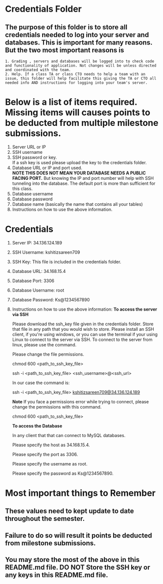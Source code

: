 # Credentials Folder

## The purpose of this folder is to store all credentials needed to log into your server and databases. This is important for many reasons. But the two most important reasons is
    1. Grading , servers and databases will be logged into to check code and functionality of application. Not changes will be unless directed and coordinated with the team.
    2. Help. If a class TA or class CTO needs to help a team with an issue, this folder will help facilitate this giving the TA or CTO all needed info AND instructions for logging into your team's server. 


# Below is a list of items required. Missing items will causes points to be deducted from multiple milestone submissions.

1. Server URL or IP
2. SSH username
3. SSH password or key.
    <br> If a ssh key is used please upload the key to the credentials folder.
4. Database URL or IP and port used.
    <br><strong> NOTE THIS DOES NOT MEAN YOUR DATABASE NEEDS A PUBLIC FACING PORT.</strong> But knowing the IP and port number will help with SSH tunneling into the database. The default port is more than sufficient for this class.
5. Database username
6. Database password
7. Database name (basically the name that contains all your tables)
8. Instructions on how to use the above information.

# Credentials

1. Server IP: 34.136.124.189
2. SSH Username: kshitizsareen709
3. SSH Key: This file is included in the credentials folder.
4. Database URL: 34.168.15.4
5. Database Port: 3306
6. Database Username: root
7. Database Password: Ks@1234567890
8. Instructions on how to use the above information:
    **To access the server via SSH**
    
    Please download the ssh_key file given in the credentials folder. Store that file in any path that you would wish to store. 
    Please install an SSH client, if you're using windows, or you can use the terminal if your using Linux to connect to the server via SSH.
    To connect to the server from linux, please use the command.
    
    Please change the file permissions.
    
    chmod 600 <path_to_ssh_key_file>
    
    ssh -i <path_to_ssh_key_file> <ssh_username>@<ssh_url>
    
    In our case the command is:
    
    ssh -i <path_to_ssh_key_file> kshitizsareen709@34.136.124.189
    
    **Note**
    If you face a permissions error while trying to connect, please change the permissions with this command.
    
    chmod 600 <path_to_ssh_key_file>
    
    **To access the Database**
    
    In any client that that can connect to MySQL databases.
    
    Please specify the host as 34.168.15.4.
    
    Please specify the port as 3306.
    
    Please specify the username as root.
    
    Please specify the password as Ks@1234567890.
 

# Most important things to Remember
## These values need to kept update to date throughout the semester. <br>
## <strong>Failure to do so will result it points be deducted from milestone submissions.</strong><br>
## You may store the most of the above in this README.md file. DO NOT Store the SSH key or any keys in this README.md file.
